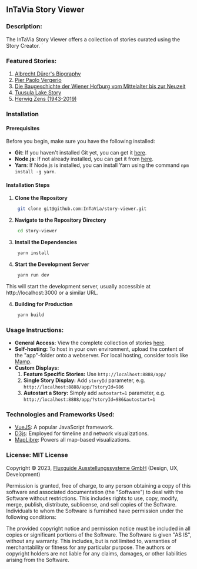 ## **InTaVia Story Viewer**

### **Description:**
The InTaVia Story Viewer offers a collection of stories curated using the Story Creator. 
´
### **Featured Stories:**
1. [Albrecht Dürer's Biography](https://intavia.fluxguide.com/fluxguide/public/content/fluxguide/exhibitions/1/system/app/dist/index.html?storyId=986)
2. [Pier Paolo Vergerio](https://intavia.fluxguide.com/fluxguide/public/content/fluxguide/exhibitions/1/system/app/dist/index.html?storyId=940)
3. [Die Baugeschichte der Wiener Hofburg vom Mittelalter bis zur Neuzeit](https://intavia.fluxguide.com/fluxguide/public/content/fluxguide/exhibitions/1/system/app/dist/index.html?storyId=960)
4. [Tuusula Lake Story](https://intavia.fluxguide.com/fluxguide/public/content/fluxguide/exhibitions/1/system/app/dist/index.html?storyId=993)
5. [Herwig Zens (1943-2019)](https://intavia.fluxguide.com/fluxguide/public/content/fluxguide/exhibitions/1/system/app/dist/index.html?storyId=1012)

### Installation

#### Prerequisites

Before you begin, make sure you have the following installed:

- **Git**: If you haven't installed Git yet, you can get it [here](https://git-scm.com/).
- **Node.js**: If not already installed, you can get it from [here](https://nodejs.org/).
- **Yarn**: If Node.js is installed, you can install Yarn using the command `npm install -g yarn`.

#### Installation Steps

1. **Clone the Repository**

   ```bash 
    git clone git@github.com:InTaVia/story-viewer.git        

2. **Navigate to the Repository Directory**
   ```bash 
    cd story-viewer 
3. **Install the Dependencies**
   ```bash 
    yarn install 
3. **Start the Development Server**
   ```bash 
    yarn run dev 
  This will start the development server, usually accessible at http://localhost:3000 or a similar URL.

4. **Building for Production**
   ```bash 
    yarn build
### **Usage Instructions:**
- **General Access:** View the complete collection of stories [here](https://intavia.fluxguide.com/fluxguide/app).
- **Self-hosting:** To host in your own environment, upload the content of the "app"-folder onto a webserver. For local hosting, consider tools like [Mamp](https://www.mamp.info/).
- **Custom Displays:**
  1. **Feature Specific Stories:** Use `http://localhost:8888/app/`
  2. **Single Story Display:** Add `storyId` parameter, e.g. `http://localhost:8888/app/?storyId=986`
  3. **Autostart a Story:** Simply add `autostart=1` parameter, e.g. `http://localhost:8888/app/?storyId=986&autostart=1`

### **Technologies and Frameworks Used:**
- [VueJS](https://vuejs.org/): A popular JavaScript framework.
- [D3js](https://d3js.org/): Employed for timeline and network visualizations.
- [MapLibre](https://maplibre.org/): Powers all map-based visualizations.

### **License: MIT License**
Copyright © 2023, [Fluxguide Ausstellungssysteme GmbH](https://www.fluxguide.com/) (Design, UX, Development)

Permission is granted, free of charge, to any person obtaining a copy of this software and associated documentation (the "Software") to deal with the Software without restrictions. This includes rights to use, copy, modify, merge, publish, distribute, sublicense, and sell copies of the Software. Individuals to whom the Software is furnished have permission under the following conditions:

The provided copyright notice and permission notice must be included in all copies or significant portions of the Software.
The Software is given "AS IS", without any warranty. This includes, but is not limited to, warranties of merchantability or fitness for any particular purpose. The authors or copyright holders are not liable for any claims, damages, or other liabilities arising from the Software.
